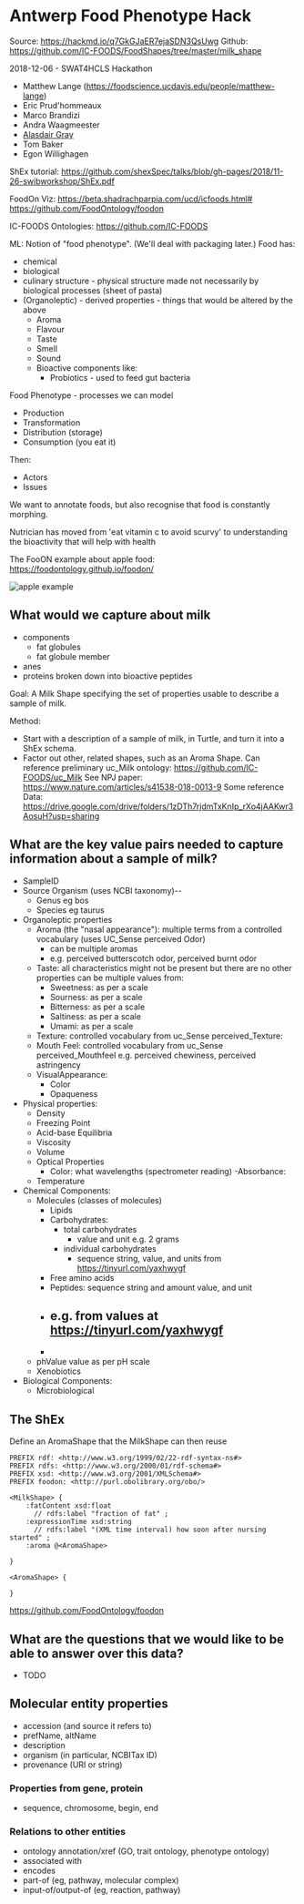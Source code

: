 # Antwerp Food Phenotype Hack

Source: https://hackmd.io/q7GkGJaER7ejaSDN3QsUwg
Github: https://github.com/IC-FOODS/FoodShapes/tree/master/milk_shape

2018-12-06 - SWAT4HCLS Hackathon

* Matthew Lange (https://foodscience.ucdavis.edu/people/matthew-lange)
* Eric Prud'hommeaux
* Marco Brandizi
* Andra Waagmeester
* [Alasdair Gray](http://www.macs.hw.ac.uk/~ajg33)
* Tom Baker
* Egon Willighagen

ShEx tutorial:
https://github.com/shexSpec/talks/blob/gh-pages/2018/11-26-swibworkshop/ShEx.pdf

FoodOn Viz:
https://beta.shadrachparpia.com/ucd/icfoods.html#
https://github.com/FoodOntology/foodon

IC-FOODS Ontologies: https://github.com/IC-FOODS

ML: Notion of "food phenotype".  (We'll deal with packaging later.)  Food has:
* chemical
* biological 
* culinary structure - physical structure made not necessarily by biological processes (sheet of pasta)
* (Organoleptic) - derived properties - things that would be altered by the above
    * Aroma
    * Flavour
    * Taste
    * Smell
    * Sound
    * Bioactive components like:
        * Probiotics - used to feed gut bacteria

Food Phenotype - processes we can model
* Production
* Transformation
* Distribution (storage)
* Consumption (you eat it)

Then:
* Actors
* Issues

We want to annotate foods, but also recognise that food is constantly morphing.

Nutrician has moved from 'eat vitamin c to avoid scurvy' to understanding the bioactivity that will help with health

The FooON example about apple food: https://foodontology.github.io/foodon/

![apple example](https://foodontology.github.io/foodon/docs/media/apple-diagram.png)

## What would we capture about milk

- components
  - fat globules
  - fat globule member
- anes
- proteins broken down into bioactive peptides

Goal: A Milk Shape specifying the set of properties usable to describe a sample of milk.

Method:
* Start with a description of a sample of milk, in Turtle, and turn it into a ShEx schema.
* Factor out other, related shapes, such as an Aroma Shape. Can reference preliminary uc_Milk ontology:
https://github.com/IC-FOODS/uc_Milk
See NPJ paper:
https://www.nature.com/articles/s41538-018-0013-9
Some reference Data:
https://drive.google.com/drive/folders/1zDTh7rjdmTxKnIp_rXo4jAAKwr3AosuH?usp=sharing

## What are the key value pairs needed to capture information about a sample of milk?
- SampleID
- Source Organism (uses NCBI taxonomy)-- 
    - Genus eg bos
    - Species eg taurus
- Organoleptic properties
    - Aroma (the "nasal appearance"): multiple terms from a controlled vocabulary (uses UC_Sense perceived Odor) 
        - can be multiple aromas
        - e.g. perceived butterscotch odor, perceived burnt odor
    - Taste: all characteristics might not be present but there are no other properties can be multiple values from:
        - Sweetness: as per a scale
        - Sourness: as per a scale
        - Bitterness: as per a scale
        - Saltiness: as per a scale
        - Umami: as per a scale
    - Texture: controlled vocabulary from uc_Sense perceived_Texture:  
    - Mouth Feel: controlled vocabulary from uc_Sense perceived_Mouthfeel e.g. perceived chewiness, perceived astringency
    - VisualAppearance:
        - Color
        - Opaqueness
- Physical properties:
    - Density
    - Freezing Point
    - Acid-base Equilibria
    - Viscosity
    - Volume
    - Optical Properties
        - Color: what wavelengths (spectrometer reading)
        -Absorbance:
    - Temperature
- Chemical Components:
    - Molecules (classes of molecules)
        - Lipids 
        - Carbohydrates:
            - total carbohydrates 
                - value and unit e.g. 2 grams
            - individual carbohydrates 
                - sequence string, value, and units from https://tinyurl.com/yaxhwygf
        - Free amino acids
        - Peptides: sequence string and amount value, and unit 
        - e.g. from values at https://tinyurl.com/yaxhwygf
            - 
        - 
    - phValue value as per pH scale
    - Xenobiotics
- Biological Components:
    - Microbiological

## The ShEx

Define an AromaShape that the MilkShape can then reuse

```
PREFIX rdf: <http://www.w3.org/1999/02/22-rdf-syntax-ns#>
PREFIX rdfs: <http://www.w3.org/2000/01/rdf-schema#>
PREFIX xsd: <http://www.w3.org/2001/XMLSchema#>
PREFIX foodon: <http://purl.obolibrary.org/obo/>

<MilkShape> {
    :fatContent xsd:float
      // rdfs:label "fraction of fat" ;
    :expressionTime xsd:string
      // rdfs:label "(XML time interval) how soon after nursing started" ;
    :aroma @<AromaShape>
      
}

<AromaShape> {

}
```
https://github.com/FoodOntology/foodon

## What are the questions that we would like to be able to answer over this data?

  * TODO

## Molecular entity properties
  * accession (and source it refers to)
  * prefName, altName
  * description
  * organism (in particular, NCBITax ID)
  * provenance (URI or string)

### Properties from gene, protein
  * sequence, chromosome, begin, end

### Relations to other entities
  * ontology annotation/xref (GO, trait ontology, phenotype ontology)
  * associated with
  * encodes
  * part-of (eg, pathway, molecular complex)
  * input-of/output-of (eg, reaction, pathway)

